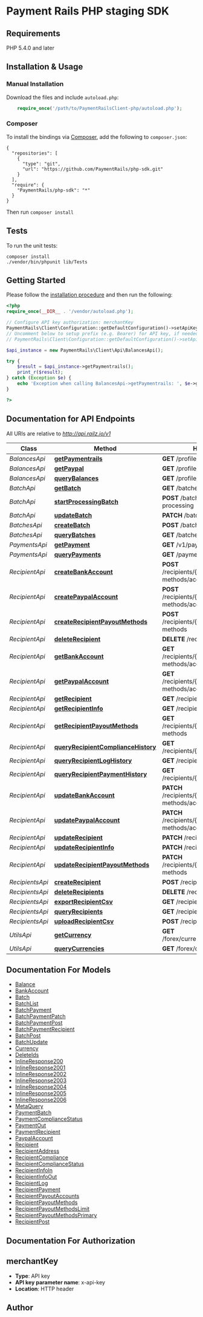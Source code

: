 # Payment Rails PHP staging SDK

## Requirements

PHP 5.4.0 and later

## Installation & Usage


### Manual Installation

Download the files and include `autoload.php`:

```php
    require_once('/path/to/PaymentRailsClient-php/autoload.php');
```

### Composer

To install the bindings via [Composer](http://getcomposer.org/), add the following to `composer.json`:

```
{
  "repositories": [
    {
      "type": "git",
      "url": "https://github.com/PaymentRails/php-sdk.git"
    }
  ],
  "require": {
    "PaymentRails/php-sdk": "*"
  }
}
```

Then run `composer install`


## Tests

To run the unit tests:

```
composer install
./vendor/bin/phpunit lib/Tests
```

## Getting Started

Please follow the [installation procedure](#installation--usage) and then run the following:

```php
<?php
require_once(__DIR__ . '/vendor/autoload.php');

// Configure API key authorization: merchantKey
PaymentRails\Client\Configuration::getDefaultConfiguration()->setApiKey('x-api-key', 'YOUR_API_KEY');
// Uncomment below to setup prefix (e.g. Bearer) for API key, if needed
// PaymentRails\Client\Configuration::getDefaultConfiguration()->setApiKeyPrefix('x-api-key', 'Bearer');

$api_instance = new PaymentRails\Client\Api\BalancesApi();

try {
    $result = $api_instance->getPaymentrails();
    print_r($result);
} catch (Exception $e) {
    echo 'Exception when calling BalancesApi->getPaymentrails: ', $e->getMessage(), PHP_EOL;
}

?>
```

## Documentation for API Endpoints

All URIs are relative to *http://api.railz.io/v1*

Class | Method | HTTP request | Description
------------ | ------------- | ------------- | -------------
*BalancesApi* | [**getPaymentrails**](docs/Api/BalancesApi.md#getpaymentrails) | **GET** /profile/balances/paymentrails |
*BalancesApi* | [**getPaypal**](docs/Api/BalancesApi.md#getpaypal) | **GET** /profile/balances/paypal |
*BalancesApi* | [**queryBalances**](docs/Api/BalancesApi.md#querybalances) | **GET** /profile/balances |
*BatchApi* | [**getBatch**](docs/Api/BatchApi.md#getbatch) | **GET** /batches/{batchId} |
*BatchApi* | [**startProcessingBatch**](docs/Api/BatchApi.md#startprocessingbatch) | **POST** /batches/{batchId}/start-processing |
*BatchApi* | [**updateBatch**](docs/Api/BatchApi.md#updatebatch) | **PATCH** /batches/{batchId} |
*BatchesApi* | [**createBatch**](docs/Api/BatchesApi.md#createbatch) | **POST** /batches |
*BatchesApi* | [**queryBatches**](docs/Api/BatchesApi.md#querybatches) | **GET** /batches |
*PaymentsApi* | [**getPayment**](docs/Api/PaymentsApi.md#getpayment) | **GET** /v1/payments/{paymentId} |
*PaymentsApi* | [**queryPayments**](docs/Api/PaymentsApi.md#querypayments) | **GET** /payments |
*RecipientApi* | [**createBankAccount**](docs/Api/RecipientApi.md#createbankaccount) | **POST** /recipients/{recipientId}/payout-methods/accounts/bank |
*RecipientApi* | [**createPaypalAccount**](docs/Api/RecipientApi.md#createpaypalaccount) | **POST** /recipients/{recipientId}/payout-methods/accounts/paypal |
*RecipientApi* | [**createRecipientPayoutMethods**](docs/Api/RecipientApi.md#createrecipientpayoutmethods) | **POST** /recipients/{recipientId}/payout-methods |
*RecipientApi* | [**deleteRecipient**](docs/Api/RecipientApi.md#deleterecipient) | **DELETE** /recipients/{recipientId} |
*RecipientApi* | [**getBankAccount**](docs/Api/RecipientApi.md#getbankaccount) | **GET** /recipients/{recipientId}/payout-methods/accounts/bank |
*RecipientApi* | [**getPaypalAccount**](docs/Api/RecipientApi.md#getpaypalaccount) | **GET** /recipients/{recipientId}/payout-methods/accounts/paypal |
*RecipientApi* | [**getRecipient**](docs/Api/RecipientApi.md#getrecipient) | **GET** /recipients/{recipientId} |
*RecipientApi* | [**getRecipientInfo**](docs/Api/RecipientApi.md#getrecipientinfo) | **GET** /recipients/{recipientId}/info |
*RecipientApi* | [**getRecipientPayoutMethods**](docs/Api/RecipientApi.md#getrecipientpayoutmethods) | **GET** /recipients/{recipientId}/payout-methods |
*RecipientApi* | [**queryRecipientComplianceHistory**](docs/Api/RecipientApi.md#queryrecipientcompliancehistory) | **GET** /recipients/{recipientId}/compliance |
*RecipientApi* | [**queryRecipientLogHistory**](docs/Api/RecipientApi.md#queryrecipientloghistory) | **GET** /recipients/{recipientId}/logs |
*RecipientApi* | [**queryRecipientPaymentHistory**](docs/Api/RecipientApi.md#queryrecipientpaymenthistory) | **GET** /recipients/{recipientId}/payments |
*RecipientApi* | [**updateBankAccount**](docs/Api/RecipientApi.md#updatebankaccount) | **PATCH** /recipients/{recipientId}/payout-methods/accounts/bank |
*RecipientApi* | [**updatePaypalAccount**](docs/Api/RecipientApi.md#updatepaypalaccount) | **PATCH** /recipients/{recipientId}/payout-methods/accounts/paypal |
*RecipientApi* | [**updateRecipient**](docs/Api/RecipientApi.md#updaterecipient) | **PATCH** /recipients/{recipientId} |
*RecipientApi* | [**updateRecipientInfo**](docs/Api/RecipientApi.md#updaterecipientinfo) | **PATCH** /recipients/{recipientId}/info |
*RecipientApi* | [**updateRecipientPayoutMethods**](docs/Api/RecipientApi.md#updaterecipientpayoutmethods) | **PATCH** /recipients/{recipientId}/payout-methods |
*RecipientsApi* | [**createRecipient**](docs/Api/RecipientsApi.md#createrecipient) | **POST** /recipients |
*RecipientsApi* | [**deleteRecipients**](docs/Api/RecipientsApi.md#deleterecipients) | **DELETE** /recipients |
*RecipientsApi* | [**exportRecipientCsv**](docs/Api/RecipientsApi.md#exportrecipientcsv) | **GET** /recipients/exports.csv |
*RecipientsApi* | [**queryRecipients**](docs/Api/RecipientsApi.md#queryrecipients) | **GET** /recipients |
*RecipientsApi* | [**uploadRecipientCsv**](docs/Api/RecipientsApi.md#uploadrecipientcsv) | **POST** /recipients/upload |
*UtilsApi* | [**getCurrency**](docs/Api/UtilsApi.md#getcurrency) | **GET** /forex/currencies/{currencyCode} |
*UtilsApi* | [**queryCurrencies**](docs/Api/UtilsApi.md#querycurrencies) | **GET** /forex/currencies |


## Documentation For Models

 - [Balance](docs/Model/Balance.md)
 - [BankAccount](docs/Model/BankAccount.md)
 - [Batch](docs/Model/Batch.md)
 - [BatchList](docs/Model/BatchList.md)
 - [BatchPayment](docs/Model/BatchPayment.md)
 - [BatchPaymentPatch](docs/Model/BatchPaymentPatch.md)
 - [BatchPaymentPost](docs/Model/BatchPaymentPost.md)
 - [BatchPaymentRecipient](docs/Model/BatchPaymentRecipient.md)
 - [BatchPost](docs/Model/BatchPost.md)
 - [BatchUpdate](docs/Model/BatchUpdate.md)
 - [Currency](docs/Model/Currency.md)
 - [DeleteIds](docs/Model/DeleteIds.md)
 - [InlineResponse200](docs/Model/InlineResponse200.md)
 - [InlineResponse2001](docs/Model/InlineResponse2001.md)
 - [InlineResponse2002](docs/Model/InlineResponse2002.md)
 - [InlineResponse2003](docs/Model/InlineResponse2003.md)
 - [InlineResponse2004](docs/Model/InlineResponse2004.md)
 - [InlineResponse2005](docs/Model/InlineResponse2005.md)
 - [InlineResponse2006](docs/Model/InlineResponse2006.md)
 - [MetaQuery](docs/Model/MetaQuery.md)
 - [PaymentBatch](docs/Model/PaymentBatch.md)
 - [PaymentComplianceStatus](docs/Model/PaymentComplianceStatus.md)
 - [PaymentOut](docs/Model/PaymentOut.md)
 - [PaymentRecipient](docs/Model/PaymentRecipient.md)
 - [PaypalAccount](docs/Model/PaypalAccount.md)
 - [Recipient](docs/Model/Recipient.md)
 - [RecipientAddress](docs/Model/RecipientAddress.md)
 - [RecipientCompliance](docs/Model/RecipientCompliance.md)
 - [RecipientComplianceStatus](docs/Model/RecipientComplianceStatus.md)
 - [RecipientInfoIn](docs/Model/RecipientInfoIn.md)
 - [RecipientInfoOut](docs/Model/RecipientInfoOut.md)
 - [RecipientLog](docs/Model/RecipientLog.md)
 - [RecipientPayment](docs/Model/RecipientPayment.md)
 - [RecipientPayoutAccounts](docs/Model/RecipientPayoutAccounts.md)
 - [RecipientPayoutMethods](docs/Model/RecipientPayoutMethods.md)
 - [RecipientPayoutMethodsLimit](docs/Model/RecipientPayoutMethodsLimit.md)
 - [RecipientPayoutMethodsPrimary](docs/Model/RecipientPayoutMethodsPrimary.md)
 - [RecipientPost](docs/Model/RecipientPost.md)


## Documentation For Authorization


## merchantKey

- **Type**: API key
- **API key parameter name**: x-api-key
- **Location**: HTTP header


## Author
